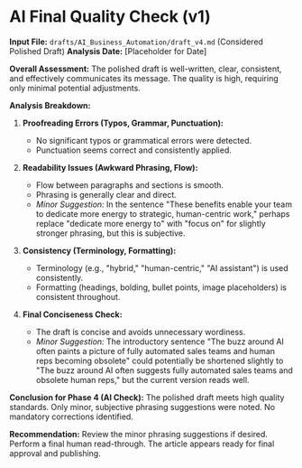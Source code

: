 # AI Final Quality Check (v1)

**Input File:** `drafts/AI_Business_Automation/draft_v4.md` (Considered Polished Draft)
**Analysis Date:** [Placeholder for Date]

**Overall Assessment:** The polished draft is well-written, clear, consistent, and effectively communicates its message. The quality is high, requiring only minimal potential adjustments.

**Analysis Breakdown:**

1.  **Proofreading Errors (Typos, Grammar, Punctuation):**
    *   No significant typos or grammatical errors were detected.
    *   Punctuation seems correct and consistently applied.

2.  **Readability Issues (Awkward Phrasing, Flow):**
    *   Flow between paragraphs and sections is smooth.
    *   Phrasing is generally clear and direct.
    *   *Minor Suggestion:* In the sentence "These benefits enable your team to dedicate more energy to strategic, human-centric work," perhaps replace "dedicate more energy to" with "focus on" for slightly stronger phrasing, but this is subjective.

3.  **Consistency (Terminology, Formatting):**
    *   Terminology (e.g., "hybrid," "human-centric," "AI assistant") is used consistently.
    *   Formatting (headings, bolding, bullet points, image placeholders) is consistent throughout.

4.  **Final Conciseness Check:**
    *   The draft is concise and avoids unnecessary wordiness.
    *   *Minor Suggestion:* The introductory sentence "The buzz around AI often paints a picture of fully automated sales teams and human reps becoming obsolete" could potentially be shortened slightly to "The buzz around AI often suggests fully automated sales teams and obsolete human reps," but the current version reads well.

**Conclusion for Phase 4 (AI Check):** The polished draft meets high quality standards. Only minor, subjective phrasing suggestions were noted. No mandatory corrections identified.

**Recommendation:** Review the minor phrasing suggestions if desired. Perform a final human read-through. The article appears ready for final approval and publishing. 